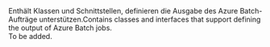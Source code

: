 <Namespace Name="Microsoft.Azure.Batch.Conventions.Files">
  <Docs>
    <summary><span data-ttu-id="a1e62-101">Enthält Klassen und Schnittstellen, definieren die Ausgabe des Azure Batch-Aufträge unterstützen.</span><span class="sxs-lookup"><span data-stu-id="a1e62-101">Contains classes and interfaces that support defining the output of Azure Batch jobs.</span></span></summary> 
    <remarks>To be added.</remarks>
  </Docs>
</Namespace>
